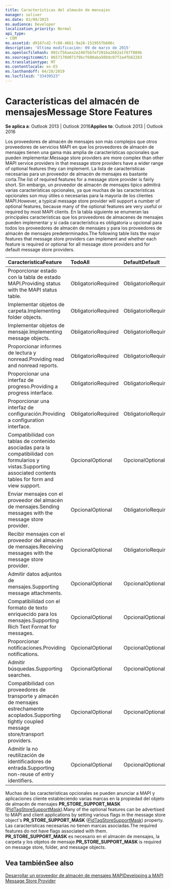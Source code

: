 ```yaml
---
title: Características del almacén de mensajes
manager: soliver
ms.date: 03/09/2015
ms.audience: Developer
localization_priority: Normal
api_type:
- COM
ms.assetid: d9167cd2-fc88-46b1-9a26-151955fb606c
description: 'Última modificación: 09 de marzo de 2015'
ms.openlocfilehash: 092cf56aea2e246fbb7ef2016a2662a1f67f889b
ms.sourcegitcommit: 8657170d071f9bcf680aba50b9c07f2a4fb82283
ms.translationtype: MT
ms.contentlocale: es-ES
ms.lasthandoff: 04/28/2019
ms.locfileid: "33439523"
---
```

# <a name="message-store-features"></a><span data-ttu-id="1775f-103">Características del almacén de mensajes</span><span class="sxs-lookup"><span data-stu-id="1775f-103">Message Store Features</span></span>

  
  
<span data-ttu-id="1775f-104">**Se aplica a**: Outlook 2013 | Outlook 2016</span><span class="sxs-lookup"><span data-stu-id="1775f-104">**Applies to**: Outlook 2013 | Outlook 2016</span></span> 
  
<span data-ttu-id="1775f-105">Los proveedores de almacén de mensajes son más complejos que otros proveedores de servicios MAPI en que los proveedores de almacén de mensajes tienen una gama más amplia de características opcionales que pueden implementar.</span><span class="sxs-lookup"><span data-stu-id="1775f-105">Message store providers are more complex than other MAPI service providers in that message store providers have a wider range of optional features they can implement.</span></span> <span data-ttu-id="1775f-106">La lista de características necesarias para un proveedor de almacén de mensajes es bastante corta.</span><span class="sxs-lookup"><span data-stu-id="1775f-106">The list of required features for a message store provider is fairly short.</span></span> <span data-ttu-id="1775f-107">Sin embargo, un proveedor de almacén de mensajes típico admitirá varias características opcionales, ya que muchas de las características opcionales son muy útiles o necesarias para la mayoría de los clientes MAPI.</span><span class="sxs-lookup"><span data-stu-id="1775f-107">However, a typical message store provider will support a number of optional features, because many of the optional features are very useful or required by most MAPI clients.</span></span> <span data-ttu-id="1775f-108">En la tabla siguiente se enumeran las principales características que los proveedores de almacenes de mensajes pueden implementar y si cada característica es obligatoria u opcional para todos los proveedores de almacén de mensajes y para los proveedores de almacén de mensajes predeterminados.</span><span class="sxs-lookup"><span data-stu-id="1775f-108">The following table lists the major features that message store providers can implement and whether each feature is required or optional for all message store providers and for default message store providers.</span></span>
  
|<span data-ttu-id="1775f-109">**Característica**</span><span class="sxs-lookup"><span data-stu-id="1775f-109">**Feature**</span></span>|<span data-ttu-id="1775f-110">**Todo**</span><span class="sxs-lookup"><span data-stu-id="1775f-110">**All**</span></span>|<span data-ttu-id="1775f-111">**Default**</span><span class="sxs-lookup"><span data-stu-id="1775f-111">**Default**</span></span>|
|:-----|:-----|:-----|
|<span data-ttu-id="1775f-112">Proporcionar estado con la tabla de estado MAPI.</span><span class="sxs-lookup"><span data-stu-id="1775f-112">Providing status with the MAPI status table.</span></span>  <br/> |<span data-ttu-id="1775f-113">Obligatorio</span><span class="sxs-lookup"><span data-stu-id="1775f-113">Required</span></span>  <br/> |<span data-ttu-id="1775f-114">Obligatorio</span><span class="sxs-lookup"><span data-stu-id="1775f-114">Required</span></span>  <br/> |
|<span data-ttu-id="1775f-115">Implementar objetos de carpeta.</span><span class="sxs-lookup"><span data-stu-id="1775f-115">Implementing folder objects.</span></span>  <br/> |<span data-ttu-id="1775f-116">Obligatorio</span><span class="sxs-lookup"><span data-stu-id="1775f-116">Required</span></span>  <br/> |<span data-ttu-id="1775f-117">Obligatorio</span><span class="sxs-lookup"><span data-stu-id="1775f-117">Required</span></span>  <br/> |
|<span data-ttu-id="1775f-118">Implementar objetos de mensaje.</span><span class="sxs-lookup"><span data-stu-id="1775f-118">Implementing message objects.</span></span>  <br/> |<span data-ttu-id="1775f-119">Obligatorio</span><span class="sxs-lookup"><span data-stu-id="1775f-119">Required</span></span>  <br/> |<span data-ttu-id="1775f-120">Obligatorio</span><span class="sxs-lookup"><span data-stu-id="1775f-120">Required</span></span>  <br/> |
|<span data-ttu-id="1775f-121">Proporcionar informes de lectura y nonread.</span><span class="sxs-lookup"><span data-stu-id="1775f-121">Providing read and nonread reports.</span></span>  <br/> |<span data-ttu-id="1775f-122">Obligatorio</span><span class="sxs-lookup"><span data-stu-id="1775f-122">Required</span></span>  <br/> |<span data-ttu-id="1775f-123">Obligatorio</span><span class="sxs-lookup"><span data-stu-id="1775f-123">Required</span></span>  <br/> |
|<span data-ttu-id="1775f-124">Proporcionar una interfaz de progreso.</span><span class="sxs-lookup"><span data-stu-id="1775f-124">Providing a progress interface.</span></span>  <br/> |<span data-ttu-id="1775f-125">Obligatorio</span><span class="sxs-lookup"><span data-stu-id="1775f-125">Required</span></span>  <br/> |<span data-ttu-id="1775f-126">Obligatorio</span><span class="sxs-lookup"><span data-stu-id="1775f-126">Required</span></span>  <br/> |
|<span data-ttu-id="1775f-127">Proporcionar una interfaz de configuración.</span><span class="sxs-lookup"><span data-stu-id="1775f-127">Providing a configuration interface.</span></span>  <br/> |<span data-ttu-id="1775f-128">Obligatorio</span><span class="sxs-lookup"><span data-stu-id="1775f-128">Required</span></span>  <br/> |<span data-ttu-id="1775f-129">Obligatorio</span><span class="sxs-lookup"><span data-stu-id="1775f-129">Required</span></span>  <br/> |
|<span data-ttu-id="1775f-130">Compatibilidad con tablas de contenido asociadas para la compatibilidad con formularios y vistas.</span><span class="sxs-lookup"><span data-stu-id="1775f-130">Supporting associated contents tables for form and view support.</span></span>  <br/> |<span data-ttu-id="1775f-131">Opcional</span><span class="sxs-lookup"><span data-stu-id="1775f-131">Optional</span></span>  <br/> |<span data-ttu-id="1775f-132">Opcional</span><span class="sxs-lookup"><span data-stu-id="1775f-132">Optional</span></span>  <br/> |
|<span data-ttu-id="1775f-133">Enviar mensajes con el proveedor del almacén de mensajes.</span><span class="sxs-lookup"><span data-stu-id="1775f-133">Sending messages with the message store provider.</span></span>  <br/> |<span data-ttu-id="1775f-134">Opcional</span><span class="sxs-lookup"><span data-stu-id="1775f-134">Optional</span></span>  <br/> |<span data-ttu-id="1775f-135">Obligatorio</span><span class="sxs-lookup"><span data-stu-id="1775f-135">Required</span></span>  <br/> |
|<span data-ttu-id="1775f-136">Recibir mensajes con el proveedor del almacén de mensajes.</span><span class="sxs-lookup"><span data-stu-id="1775f-136">Receiving messages with the message store provider.</span></span>  <br/> |<span data-ttu-id="1775f-137">Opcional</span><span class="sxs-lookup"><span data-stu-id="1775f-137">Optional</span></span>  <br/> |<span data-ttu-id="1775f-138">Obligatorio</span><span class="sxs-lookup"><span data-stu-id="1775f-138">Required</span></span>  <br/> |
|<span data-ttu-id="1775f-139">Admitir datos adjuntos de mensajes.</span><span class="sxs-lookup"><span data-stu-id="1775f-139">Supporting message attachments.</span></span>  <br/> |<span data-ttu-id="1775f-140">Opcional</span><span class="sxs-lookup"><span data-stu-id="1775f-140">Optional</span></span>  <br/> |<span data-ttu-id="1775f-141">Opcional</span><span class="sxs-lookup"><span data-stu-id="1775f-141">Optional</span></span>  <br/> |
|<span data-ttu-id="1775f-142">Compatibilidad con el formato de texto enriquecido para los mensajes.</span><span class="sxs-lookup"><span data-stu-id="1775f-142">Supporting Rich Text Format for messages.</span></span>  <br/> |<span data-ttu-id="1775f-143">Opcional</span><span class="sxs-lookup"><span data-stu-id="1775f-143">Optional</span></span>  <br/> |<span data-ttu-id="1775f-144">Opcional</span><span class="sxs-lookup"><span data-stu-id="1775f-144">Optional</span></span>  <br/> |
|<span data-ttu-id="1775f-145">Proporcionar notificaciones.</span><span class="sxs-lookup"><span data-stu-id="1775f-145">Providing notifications.</span></span>  <br/> |<span data-ttu-id="1775f-146">Opcional</span><span class="sxs-lookup"><span data-stu-id="1775f-146">Optional</span></span>  <br/> |<span data-ttu-id="1775f-147">Opcional</span><span class="sxs-lookup"><span data-stu-id="1775f-147">Optional</span></span>  <br/> |
|<span data-ttu-id="1775f-148">Admitir búsquedas.</span><span class="sxs-lookup"><span data-stu-id="1775f-148">Supporting searches.</span></span>  <br/> |<span data-ttu-id="1775f-149">Opcional</span><span class="sxs-lookup"><span data-stu-id="1775f-149">Optional</span></span>  <br/> |<span data-ttu-id="1775f-150">Opcional</span><span class="sxs-lookup"><span data-stu-id="1775f-150">Optional</span></span>  <br/> |
|<span data-ttu-id="1775f-151">Compatibilidad con proveedores de transporte y almacén de mensajes estrechamente acoplados.</span><span class="sxs-lookup"><span data-stu-id="1775f-151">Supporting tightly coupled message store/transport providers.</span></span>  <br/> |<span data-ttu-id="1775f-152">Opcional</span><span class="sxs-lookup"><span data-stu-id="1775f-152">Optional</span></span>  <br/> |<span data-ttu-id="1775f-153">Opcional</span><span class="sxs-lookup"><span data-stu-id="1775f-153">Optional</span></span>  <br/> |
|<span data-ttu-id="1775f-154">Admitir la no reutilización de identificadores de entrada.</span><span class="sxs-lookup"><span data-stu-id="1775f-154">Supporting non-reuse of entry identifiers.</span></span>  <br/> |<span data-ttu-id="1775f-155">Opcional</span><span class="sxs-lookup"><span data-stu-id="1775f-155">Optional</span></span>  <br/> |<span data-ttu-id="1775f-156">Opcional</span><span class="sxs-lookup"><span data-stu-id="1775f-156">Optional</span></span>  <br/> |
   
<span data-ttu-id="1775f-157">Muchas de las características opcionales se pueden anunciar a MAPI y aplicaciones cliente estableciendo varias marcas en la propiedad del objeto de almacén de mensajes **PR_STORE_SUPPORT_MASK** ([PidTagStoreSupportMask](pidtagstoresupportmask-canonical-property.md)).</span><span class="sxs-lookup"><span data-stu-id="1775f-157">Many of the optional features can be advertised to MAPI and client applications by setting various flags in the message store object's **PR_STORE_SUPPORT_MASK** ([PidTagStoreSupportMask](pidtagstoresupportmask-canonical-property.md)) property.</span></span> <span data-ttu-id="1775f-158">Las características necesarias no tienen marcas asociadas.</span><span class="sxs-lookup"><span data-stu-id="1775f-158">The required features do not have flags associated with them.</span></span> <span data-ttu-id="1775f-159">**PR_STORE_SUPPORT_MASK** es necesario en el almacén de mensajes, la carpeta y los objetos de mensaje.</span><span class="sxs-lookup"><span data-stu-id="1775f-159">**PR_STORE_SUPPORT_MASK** is required on message store, folder, and message objects.</span></span> 
  
## <a name="see-also"></a><span data-ttu-id="1775f-160">Vea también</span><span class="sxs-lookup"><span data-stu-id="1775f-160">See also</span></span>



[<span data-ttu-id="1775f-161">Desarrollar un proveedor de almacén de mensajes MAPI</span><span class="sxs-lookup"><span data-stu-id="1775f-161">Developing a MAPI Message Store Provider</span></span>](developing-a-mapi-message-store-provider.md)

